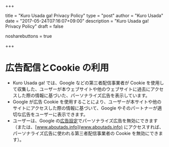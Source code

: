 +++

title       = "Kuro Usada ga! Privacy Policy"
type        = "post"
author      = "Kuro Usada"
date        = "2017-05-24T07:16:07+09:00"
description = "Kuro Usada ga! Privacy Policy"
draft       = false

nosharebuttons = true

+++

<!--more-->

# 広告配信とCookie の利用

 - Kuro Usada ga! では、Google などの第三者配信事業者が Cookie を使用して収集した、ユーザーが本ウェブサイトや他のウェブサイトに過去にアクセスした際の情報に基づいた、パーソナライズ広告を表示しています。
 - Google が広告 Cookie を使用することにより、ユーザーが本サイトや他のサイトにアクセスした際の情報に基づいて、Google やそのパートナーが適切な広告をユーザーに表示できます。
 - ユーザーは、Google の[広告設定](www.google.com/settings/ads)でパーソナライズ広告を無効にできます（または、[www.aboutads.info](www.aboutads.info) にアクセスすれば、パーソナライズ広告に使われる第三者配信事業者の Cookie を無効にできます）。